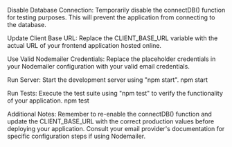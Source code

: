

Disable Database Connection:
    Temporarily disable the connectDB() function for testing purposes. This will prevent the application from connecting to the database.

Update Client Base URL:
    Replace the CLIENT_BASE_URL variable with the actual URL of your frontend application hosted online.

Use Valid Nodemailer Credentials:
    Replace the placeholder credentials in your Nodemailer configuration with your valid email credentials.

Run Server:
    Start the development server using "npm start".
    npm start

Run Tests:
    Execute the test suite using "npm test" to verify the functionality of your application.
    npm test
    
Additional Notes:
    Remember to re-enable the connectDB() function and update the CLIENT_BASE_URL with the correct production values before deploying your application.
    Consult your email provider's documentation for specific configuration steps if using Nodemailer.
